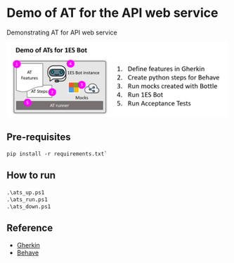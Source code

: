 # Demo of AT for the API web service

Demonstrating AT for API web service

![Architecture](image.png)


## Pre-requisites

```
pip install -r requirements.txt`
```


## How to run

```
.\ats_up.ps1
.\ats_run.ps1
.\ats_down.ps1
```


## Reference

 - [Gherkin](https://cucumber.io/docs/gherkin/)
 - [Behave](https://behave.readthedocs.io/en/latest/)